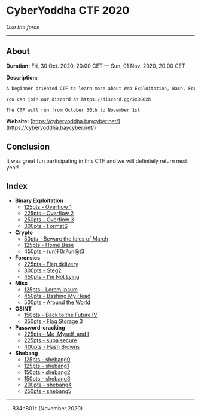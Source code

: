 # CyberYoddha CTF 2020

_Use the force_

---

## About

**Duration:** Fri, 30 Oct. 2020, 20:00 CET — Sun, 01 Nov. 2020, 20:00 CET

**Description:**
```txt
A beginner oriented CTF to learn more about Web Exploitation, Bash, Forensics, Reverse Engineering, Binary Exploitation, Trivia, and Misc!

You can join our discord at https://discord.gg/JxBG6xh

The CTF will run from October 30th to November 1st
```

**Website:** [https://cyberyoddha.baycyber.net/](https://cyberyoddha.baycyber.net/)

## Conclusion

It was great fun participating in this CTF and we will definitely return next year!

## Index

* **Binary Exploitation**
  * [125pts - Overflow 1](Overflow%201/README.md)
  * [225pts - Overflow 2](Overflow%202/README.md)
  * [250pts - Overflow 3](Overflow%203/README.md)
  * [300pts - FormatS](FormatS/README.md)
* **Crypto**
  * [50pts - Beware the Idles of March](Beware%20the%20Idles%20of%20March/README.md)
  * [125pts - Home Base](Home%20Base/README.md)
  * [450pts - (un)F0r7un@t3](unfortunate/README.md)
* **Forensics**
  * [225pts - Flag delivery](Flag%20delivery/README.md)
  * [300pts - Steg2](Steg2/README.md)
  * [450pts - I'm Not Lying](I'm%20Not%20Lying/README.md)
* **Misc**
  * [125pts - Lorem Ipsum](Lorem%20Ipsum/README.md)
  * [450pts - Bashing My Head](Bashing%20My%20Head/README.md)
  * [500pts - Around the World](Around%20the%20World/README.md)
* **OSINT**
  * [150pts - Back to the Future IV](Back%20to%20the%20Future%20IV/README.md)
  * [350pts - Flag Storage 3](Flag%20Storage%203/README.md)
* **Password-cracking**
  * [225pts - Me, Myself, and I](Me,%20Myself,%20and%20I/README.md)
  * [225pts - supa secure](supa%20secure/README.md)
  * [400pts - Hash Browns](Hash%20Browns/README.md)
* **Shebang**
  * [125pts - shebang0](shebang0/README.md)
  * [125pts - shebang1](shebang1/README.md)
  * [150pts - shebang2](shebang2/README.md)
  * [150pts - shebang3](shebang3/README.md)
  * [200pts - shebang4](shebang4/README.md)
  * [250pts - shebang5](shebang5/README.md)

---

... B34nB01z (November 2020)
